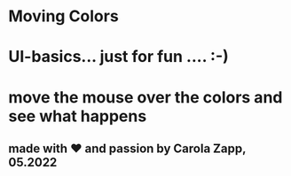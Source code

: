 # Moving Colors

# UI-basics... just for fun .... :-)

# move the mouse over the colors and see what happens

## made with ❤️ and passion by Carola Zapp, 05.2022
